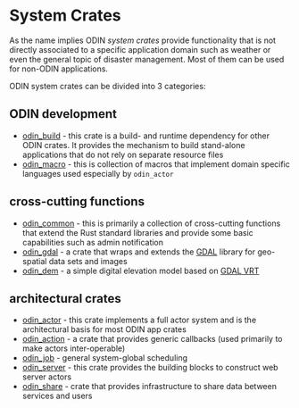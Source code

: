 # System Crates

As the name implies ODIN *system crates* provide functionality that is not directly associated to a specific application domain such as weather or even the general topic of disaster management. Most of them can be used for non-ODIN applications.

ODIN system crates can be divided into 3 categories:

## ODIN development

- [odin_build](odin_build/odin_build.md) - this crate is a build- and runtime dependency for other ODIN crates. It
  provides the mechanism to build stand-alone applications that do not rely on separate resource files
- [odin_macro](odin_macro/odin_macro.md) - this is collection of macros that implement domain specific languages
  used especially by `odin_actor` 

## cross-cutting functions

- [odin_common](odin_common/odin_common.md) - this is primarily a collection of cross-cutting functions that extend 
  the Rust standard libraries and provide some basic capabilities such as admin notification
- [odin_gdal](odin_gdal/odin_gdal.md) - a crate that wraps and extends the [GDAL](https://gdal.org) library for geo-spatial
  data sets and images
- [odin_dem](odin_dem/odin_dem.md) - a simple digital elevation model based on [GDAL VRT](https://gdal.org/en/latest/drivers/raster/vrt.html)

## architectural crates

- [odin_actor](odin_actor/odin_actor.md) - this crate implements a full actor system and is the architectural
  basis for most ODIN app crates
- [odin_action](odin_action/odin_action.md) - a crate that provides generic callbacks (used primarily to make
  actors inter-operable)
- [odin_job](odin_job/odin_job.md) - general system-global scheduling
- [odin_server](odin_server/odin_server.md) - this crate provides the building blocks to construct web server actors
- [odin_share](odin_share/odin_share.md) - crate that provides infrastructure to share data between services and users